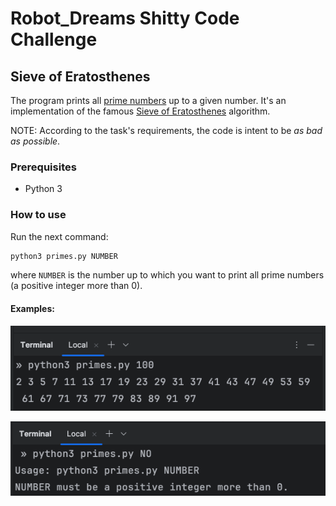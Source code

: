 # Robot_Dreams Shitty Code Challenge

## Sieve of Eratosthenes
The program prints all [prime numbers](https://en.wikipedia.org/wiki/Prime_number) up to a given number.
It's an implementation of the famous [Sieve of Eratosthenes](https://en.wikipedia.org/wiki/Sieve_of_Eratosthenes) algorithm.

NOTE: According to the task's requirements, the code is intent to be *as bad as possible*.

### Prerequisites
- Python 3

### How to use
Run the next command:
```bash
python3 primes.py NUMBER
```
where `NUMBER` is the number up to which you want to print all prime numbers (a positive integer more than 0).

#### Examples:

![preview](examples/1.png)

![preview](examples/2.png)
